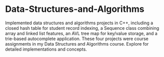 # Data-Structures-and-Algorithms
Implemented data structures and algorithms projects in C++, including a closed hash table for student record indexing, a Sequence class combining array and linked list features, an AVL tree map for key/value storage, and a trie-based autocomplete application. These four projects were course assignments in my Data Structures and Algorithms course. Explore for detailed implementations and concepts.
